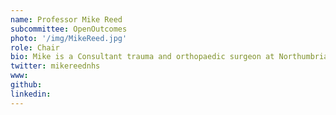 ```yaml
---
name: Professor Mike Reed
subcommittee: OpenOutcomes
photo: '/img/MikeReed.jpg'
role: Chair
bio: Mike is a Consultant trauma and orthopaedic surgeon at Northumbria Healthcare Foundation Trust. He specialises in trauma, and hip and knee arthritis including revision joint replacements and has been a consultant with the trust since 2003.
twitter: mikereednhs
www: 
github: 
linkedin:
---
```

